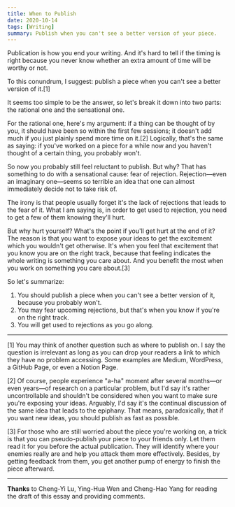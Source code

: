 ```yaml
---
title: When to Publish
date: 2020-10-14
tags: [Writing]
summary: Publish when you can't see a better version of your piece.
---
```

Publication is how you end your writing. And it's hard to tell if the timing is right because you never know whether an extra amount of time will be worthy or not.

To this conundrum, I suggest: publish a piece when you can't see a better version of it.[1]

It seems too simple to be the answer, so let's break it down into two parts: the rational one and the sensational one.

For the rational one, here's my argument: if a thing can be thought of by you, it should have been so within the first few sessions; it doesn't add much if you just plainly spend more time on it.[2] Logically, that's the same as saying: if you've worked on a piece for a while now and you haven't thought of a certain thing, you probably won't.

So now you probably still feel reluctant to publish. But why? That has something to do with a sensational cause: fear of rejection. Rejection—even an imaginary one—seems so terrible an idea that one can almost immediately decide not to take risk of.

The irony is that people usually forget it's the lack of rejections that leads to the fear of it. What I am saying is, in order to get used to rejection, you need to get a few of them knowing they'll hurt.

But why hurt yourself? What's the point if you'll get hurt at the end of it? The reason is that you want to expose your ideas to get the excitement which you wouldn't get otherwise. It's when you feel that excitement that you know you are on the right track, because that feeling indicates the whole writing is something you care about. And you benefit the most when you work on something you care about.[3]

So let's summarize:

1. You should publish a piece when you can't see a better version of it, because you probably won't.
2. You may fear upcoming rejections, but that's when you know if you're on the right track.
3. You will get used to rejections as you go along.

---

[1] You may think of another question such as where to publish on. I say the question is irrelevant as long as you can drop your readers a link to which they have no problem accessing. Some examples are Medium, WordPress, a GitHub Page, or even a Notion Page.

[2] Of course, people experience "a-ha" moment after several months—or even years—of research on a particular problem, but I'd say it's rather uncontrollable and shouldn't be considered when you want to make sure you're exposing your ideas. Arguably, I'd say it's the continual discussion of the same idea that leads to the epiphany.  That means, paradoxically, that if you want new ideas, you should publish as fast as possible.

[3] For those who are still worried about the piece you're working on, a trick is that you can pseudo-publish your piece to your friends only. Let them read it for you before the actual publication. They will identify where your enemies really are and help you attack them more effectively. Besides, by getting feedback from them, you get another pump of energy to finish the piece afterward.

---

**Thanks** to Cheng-Yi Lu, Ying-Hua Wen and Cheng-Hao Yang for reading the draft of this essay and providing comments.
